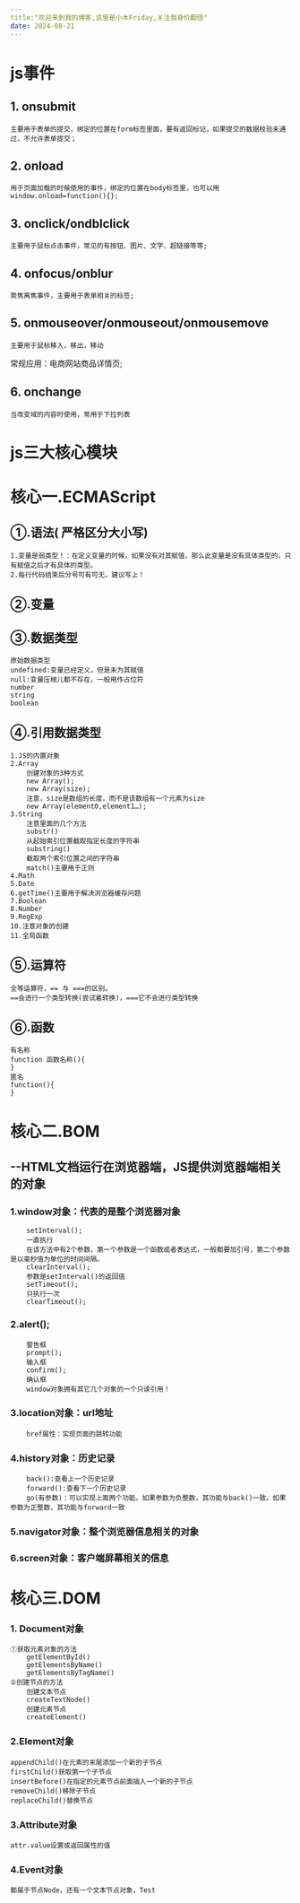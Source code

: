 ```yaml
---
title:"欢迎来到我的博客,这里是小木Friday,关注我身价翻倍"
date: 2024-08-21
---
```

# js事件

## 1. onsubmit
    主要用于表单的提交，绑定的位置在form标签里面，要有返回标记，如果提交的数据校验未通过，不允许表单提交；
## 2. onload
    用于页面加载的时候使用的事件，绑定的位置在body标签里，也可以用window.οnlοad=function(){};
## 3. onclick/ondblclick
    主要用于鼠标点击事件，常见的有按钮、图片、文字、超链接等等;
## 4. onfocus/onblur
    聚焦离焦事件，主要用于表单相关的标签;
## 5. onmouseover/onmouseout/onmousemove
    主要用于鼠标移入，移出，移动
常规应用：电商网站商品详情页;
## 6. onchange
    当改变域的内容时使用，常用于下拉列表

# js三大核心模块

# 核心一.ECMAScript

## ①.语法( 严格区分大小写)
    1.变量是弱类型！：在定义变量的时候，如果没有对其赋值，那么此变量是没有具体类型的，只有赋值之后才有具体的类型。
    2.每行代码结束后分号可有可无，建议写上！
## ②.变量
## ③.数据类型
    原始数据类型
    undefined:变量已经定义，但是未为其赋值
    null:变量压根儿都不存在，一般用作占位符
    number
    string
    boolean
## ④.引用数据类型
    1.JS的内置对象
    2.Array
        创建对象的3种方式
        new Array();
        new Array(size);
        注意，size是数组的长度，而不是该数组有一个元素为size
        new Array(element0,element1…);
    3.String
        注意里面的几个方法
        substr()
        从起始索引位置截取指定长度的字符串
        substring()
        截取两个索引位置之间的字符串
        match()主要用于正则
    4.Math
    5.Date
    6.getTime()主要用于解决浏览器缓存问题
    7.Boolean
    8.Number
    9.RegExp
    10.注意对象的创建
    11.全局函数
## ⑤.运算符
    全等运算符，== 与 ===的区别。
    ==会进行一个类型转换(尝试着转换)，===它不会进行类型转换
## ⑥.函数
    有名称
    function 函数名称(){
    }
    匿名
    function(){
    }
# 核心二.BOM
## --HTML文档运行在浏览器端，JS提供浏览器端相关的对象
### 1.window对象：代表的是整个浏览器对象
        setInterval();
        一直执行
        在该方法中有2个参数，第一个参数是一个函数或者表达式，一般都要加引号，第二个参数是以毫秒值为单位的时间间隔。
        clearInterval();
        参数是setInterval()的返回值
        setTimeout();
        只执行一次
        clearTimeout();
###    2.alert();
        警告框
        prompt();
        输入框
        confirm();
        确认框
        window对象拥有其它几个对象的一个只读引用！
###    3.location对象：url地址
        href属性：实现页面的跳转功能
###    4.history对象：历史记录
        back():查看上一个历史记录
        forward():查看下一个历史记录
        go(有参数)：可以实现上面两个功能。如果参数为负整数，其功能与back()一致。如果参数为正整数，其功能与forward一致 
###    5.navigator对象：整个浏览器信息相关的对象 
###    6.screen对象：客户端屏幕相关的信息  
# 核心三.DOM
### 1. Document对象
    ①获取元素对象的方法
        getElementById()
        getElementsByName()
        getElementsByTagName()
    ②创建节点的方法
        创建文本节点
        createTextNode()
        创建元素节点
        createElement()
### 2.Element对象
    appendChild()在元素的末尾添加一个新的子节点
    firstChild()获取第一个子节点
    insertBefore()在指定的元素节点前面插入一个新的子节点
    removeChild()移除子节点
    replaceChild()替换节点
### 3.Attribute对象
    attr.value设置或返回属性的值
### 4.Event对象
    都属于节点Node，还有一个文本节点对象，Test

